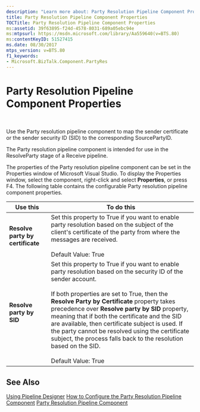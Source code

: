 ```yaml
---
description: "Learn more about: Party Resolution Pipeline Component Properties"
title: Party Resolution Pipeline Component Properties
TOCTitle: Party Resolution Pipeline Component Properties
ms:assetid: 39f63895-f24d-4578-8031-689a05ebc94e
ms:mtpsurl: https://msdn.microsoft.com/library/Aa559640(v=BTS.80)
ms:contentKeyID: 51527415
ms.date: 08/30/2017
mtps_version: v=BTS.80
f1_keywords:
- Microsoft.BizTalk.Component.PartyRes
---
```


# Party Resolution Pipeline Component Properties

 

Use the Party resolution pipeline component to map the sender certificate or the sender security ID (SID) to the corresponding SourcePartyID.

The Party resolution pipeline component is intended for use in the ResolveParty stage of a Receive pipeline.

The properties of the Party resolution pipeline component can be set in the Properties window of Microsoft Visual Studio. To display the Properties window, select the component, right-click and select **Properties**, or press F4. The following table contains the configurable Party resolution pipeline component properties.

<table>
<thead>
<tr class="header">
<th>Use this</th>
<th>To do this</th>
</tr>
</thead>
<tbody>
<tr class="odd">
<td><strong>Resolve party by certificate</strong></td>
<td>Set this property to True if you want to enable party resolution based on the subject of the client's certificate of the party from where the messages are received.<br />
<br />
Default Value: True</td>
</tr>
<tr class="even">
<td><strong>Resolve party by SID</strong></td>
<td>Set this property to True if you want to enable party resolution based on the security ID of the sender account.<br />
<br />
If both properties are set to True, then the <strong>Resolve Party by Certificate</strong> property takes precedence over <strong>Resolve party by SID</strong> property, meaning that if both the certificate and the SID are available, then certificate subject is used. If the party cannot be resolved using the certificate subject, the process falls back to the resolution based on the SID.<br />
<br />
Default Value: True</td>
</tr>
</tbody>
</table>


## See Also

[Using Pipeline Designer](https://msdn.microsoft.com/library/aa578392\(v=bts.80\))  
[How to Configure the Party Resolution Pipeline Component](https://msdn.microsoft.com/library/aa547385\(v=bts.80\))  
[Party Resolution Pipeline Component](https://msdn.microsoft.com/library/aa560645\(v=bts.80\))


